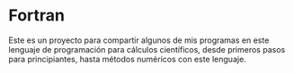 # Fortran
Este es un proyecto para compartir algunos de mis programas en este lenguaje de programación para cálculos científicos, desde primeros pasos para principiantes, hasta métodos numéricos con este lenguaje.
